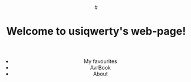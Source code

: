 <head><title> Welcome to usiqwerty's web-page!</title>
<style>
/*  @import 'jekyll-theme-cayman';*/
</style>
<link rel="stylesheet" href="/assets/css/style.css?v=77d4508e8542e0edda7a30b2520344d87f7ad25a">

</head>
<body onLoad="onl();">
<header>#<h1>Welcome to usiqwerty's web-page!</h1></header>
<center><ul>
<li>My favourites</li>
<li>AvrBook</li>
<li>About</li>

</ul></center>
</body>
